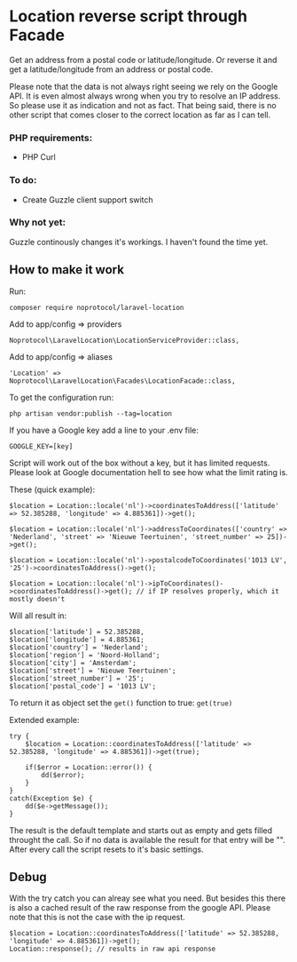 # Location reverse script through Facade
Get an address from a postal code or latitude/longitude. Or reverse it and get a latitude/longitude from an address or postal code.

Please note that the data is not always right seeing we rely on the Google API. 
It is even almost always wrong when you try to resolve an IP address. 
So please use it as indication and not as fact. 
That being said, there is no other script that comes closer to the correct location as far as I can tell.


### PHP requirements:
- PHP Curl


### To do:
- Create Guzzle client support switch


### Why not yet:
Guzzle continously changes it's workings. I haven't found the time yet.


## How to make it work

Run:
```
composer require noprotocol/laravel-location
```

Add to app/config => providers
```
Noprotocol\LaravelLocation\LocationServiceProvider::class,
```

Add to app/config => aliases
```
'Location' => Noprotocol\LaravelLocation\Facades\LocationFacade::class,
```

To get the configuration run:
```
php artisan vendor:publish --tag=location
```

If you have a Google key add a line to your .env file:
```
GOOGLE_KEY=[key]
```
Script will work out of the box without a key, but it has limited requests. 
Please look at Google documentation hell to see how what the limit rating is.


These (quick example):
```
$location = Location::locale('nl')->coordinatesToAddress(['latitude' => 52.385288, 'longitude' => 4.885361])->get();

$location = Location::locale('nl')->addressToCoordinates(['country' => 'Nederland', 'street' => 'Nieuwe Teertuinen', 'street_number' => 25])->get();

$location = Location::locale('nl')->postalcodeToCoordinates('1013 LV', '25')->coordinatesToAddress()->get();

$location = Location::locale('nl')->ipToCoordinates()->coordinatesToAddress()->get(); // if IP resolves properly, which it mostly doesn't
```


Will all result in:
```
$location['latitude'] = 52.385288,
$location['longitude'] = 4.885361;
$location['country'] = 'Nederland';
$location['region'] = 'Noord-Holland';
$location['city'] = 'Amsterdam';
$location['street'] = 'Nieuwe Teertuinen';
$location['street_number'] = '25';
$location['postal_code'] = '1013 LV';
```

To return it as object set the ```get()``` function to true: ```get(true)```


Extended example:
```
try {
	$location = Location::coordinatesToAddress(['latitude' => 52.385288, 'longitude' => 4.885361])->get(true);

	if($error = Location::error()) {
		dd($error);
	}
}
catch(Exception $e) {
	dd($e->getMessage());
}
```

The result is the default template and starts out as empty and gets filled throught the call. So if no data is available 
the result for that entry will be "". After every call the script resets to it's basic settings.


## Debug
With the try catch you can alreay see what you need. But besides this there is also a cached result of the raw response from the 
google API. Please note that this is not the case with the ip request.

```
$location = Location::coordinatesToAddress(['latitude' => 52.385288, 'longitude' => 4.885361])->get();
Location::response(); // results in raw api response
```